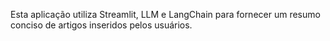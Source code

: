 Esta aplicação utiliza Streamlit, LLM e LangChain para fornecer um resumo conciso de artigos inseridos pelos usuários.